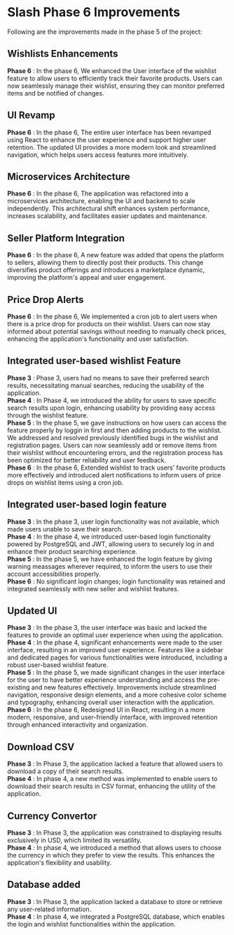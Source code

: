# Slash Phase 6 Improvements
Following are the improvements made in the phase 5 of the project:

## Wishlists Enhancements
**Phase 6** : In the phase 6, We enhanced the User interface of the wishlist feature to allow users to efficiently track their favorite products. Users can now seamlessly manage their wishlist, ensuring they can monitor preferred items and be notified of changes. <br>

## UI Revamp
**Phase 6** : In the phase 6, The entire user interface has been revamped using React to enhance the user experience and support higher user retention. The updated UI provides a more modern look and streamlined navigation, which helps users access features more intuitively. <br>

## Microservices Architecture
**Phase 6** : In the phase 6, The application was refactored into a microservices architecture, enabling the UI and backend to scale independently. This architectural shift enhances system performance, increases scalability, and facilitates easier updates and maintenance. <br>

## Seller Platform Integration
**Phase 6** : In the phase 6, A new feature was added that opens the platform to sellers, allowing them to directly post their products. This change diversifies product offerings and introduces a marketplace dynamic, improving the platform's appeal and user engagement. <br>

## Price Drop Alerts
**Phase 6** : In the phase 6, We implemented a cron job to alert users when there is a price drop for products on their wishlist. Users can now stay informed about potential savings without needing to manually check prices, enhancing the application's functionality and user satisfaction. <br>

## Integrated user-based wishlist Feature
**Phase 3** : Phase 3, users had no means to save their preferred search results, necessitating manual searches, reducing the usability of the application. <br>
**Phase 4** : In Phase 4, we introduced the ability for users to save specific search results upon login, enhancing usability by providing easy access through the wishlist feature.<br>
**Phase 5** : In the phase 5, we gave instructions on how users can access the feature properly by loggin in first and then adding products to the wishlist. We addressed and resolved previously identified bugs in the wishlist and registration pages. Users can now seamlessly add or remove items from their wishlist without encountering errors, and the registration process has been optimized for better reliability and user feedback. <br>
**Phase 6** : In the phase 6, Extended wishlist to track users’ favorite products more effectively and introduced alert notifications to inform users of price drops on wishlist items using a cron job.<br>

## Integrated user-based login feature
**Phase 3** : In the phase 3, user login functionality was not available, which made users unable to save their search.<br>
**Phase 4** : In the phase 4, we introduced user-based login functionality powered by PostgreSQL and JWT, allowing users to securely log in and enhance their product searching experience.<br>
**Phase 5** : In the phase 5, we have enhanced the login feature by giving warning meassages wherever required, to inform the users to use their account accessibilities properly. <br>
**Phase 6** : No significant login changes; login functionality was retained and integrated seamlessly with new seller and wishlist features.<br>

## Updated UI
**Phase 3** : In the phase 3, the user interface was basic and lacked the features to provide an optimal user experience when using the application. <br>
**Phase 4** : In the phase 4, significant enhancements were made to the user interface, resulting in an improved user experience. Features like a sidebar and dedicated pages for various functionalities were introduced, including a robust user-based wishlist feature. <br>
**Phase 5** : In the phase 5, we made significant changes in the user interface for the user to have better experience understanding and access the pre-existing and new features effectively. Improvements include streamlined navigation, responsive design elements, and a more cohesive color scheme and typography, enhancing overall user interaction with the application.<br>
**Phase 6** : In the phase 6, Redesigned UI in React, resulting in a more modern, responsive, and user-friendly interface, with improved retention through enhanced interactivity and organization.<br>

## Download CSV
**Phase 3** : In Phase 3, the application lacked a feature that allowed users to download a copy of their search results. <br>
**Phase 4** : In phase 4, a new method was implemented to enable users to download their search results in CSV format, enhancing the utility of the application.<br>

## Currency Convertor
**Phase 3** : In Phase 3, the application was constrained to displaying results exclusively in USD, which limited its versatility. <br>
**Phase 4** : In phase 4, we introduced a method that allows users to choose the currency in which they prefer to view the results. This enhances the application's flexibility and usability.<br>

## Database added
**Phase 3** : In Phase 3, the application lacked a database to store or retrieve any user-related information.<br>
**Phase 4** : In phase 4,  we integrated a PostgreSQL database, which enables the login and wishlist functionalities within the application.<br>
